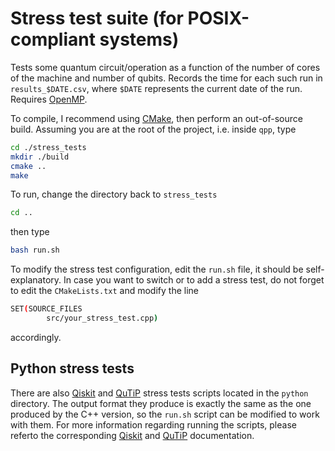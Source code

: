# Stress test suite (for POSIX-compliant systems) 

Tests some quantum circuit/operation as a function of the number of cores of
the machine and number of qubits. Records the time for each such run in
`results_$DATE.csv`, where `$DATE` represents the current date of the run.
Requires [OpenMP](http://openmp.org/).

To compile, I recommend using [CMake](http://www.cmake.org), then perform an
out-of-source build. Assuming you are
at the root of the project, i.e. inside `qpp`, type

```bash
cd ./stress_tests
mkdir ./build
cmake ..
make
```

To run, change the directory back to `stress_tests` 

```bash
cd ..
```

then type

```bash
bash run.sh
```

To modify the stress test configuration, edit the `run.sh` file, it should be
self-explanatory. In case you want to switch or to add a stress test, do not forget
to edit the `CMakeLists.txt` and modify the line 

```bash
SET(SOURCE_FILES
        src/your_stress_test.cpp)
```        
accordingly.

## Python stress tests

There are also [Qiskit](https://qiskit.org/) and [QuTiP](http://qutip.org/) stress 
tests scripts located in the `python` directory. The output format they produce is 
exactly the same as the one produced by the C++ version, so the `run.sh` script can
be modified to work with them. For more information regarding running the scripts, 
please referto the corresponding [Qiskit](https://qiskit.org/) and 
[QuTiP](http://qutip.org/) documentation.
